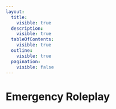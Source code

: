 ```yaml
---
layout:
  title:
    visible: true
  description:
    visible: true
  tableOfContents:
    visible: true
  outline:
    visible: true
  pagination:
    visible: false
---
```


# Emergency Roleplay

<figure><img src="../.gitbook/assets/wip_page.jpg" alt=""><figcaption></figcaption></figure>
